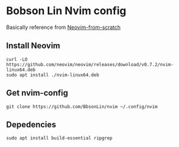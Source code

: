 # Bobson Lin Nvim config

Basically reference from [Neovim-from-scratch](https://github.com/LunarVim/Neovim-from-scratch)


## Install Neovim

```
curl -LO https://github.com/neovim/neovim/releases/download/v0.7.2/nvim-linux64.deb
sudo apt install ./nvim-linux64.deb
```


## Get nvim-config

`git clone https://github.com/BbsonLin/nvim ~/.config/nvim`


## Depedencies

```
sudo apt install build-essential ripgrep
```
